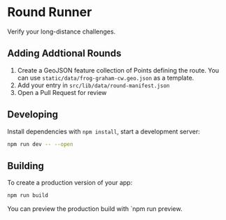 # Round Runner

Verify your long-distance challenges.

## Adding Addtional Rounds

1. Create a GeoJSON feature collection of Points defining the route. You can use `static/data/frog-graham-cw.geo.json` as a template.
2. Add your entry in `src/lib/data/round-manifest.json`
3. Open a Pull Request for review

## Developing

Install dependencies with `npm install`, start a development server:

```bash
npm run dev -- --open
```

## Building

To create a production version of your app:

```bash
npm run build
```

You can preview the production build with `npm run preview.